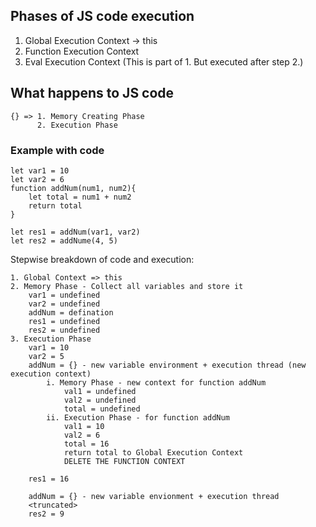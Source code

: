 ## Phases of JS code execution

1. Global Execution Context -> this
2. Function Execution Context
3. Eval Execution Context (This is part of 1. But executed after step 2.)

## What happens to JS code 
```
{} => 1. Memory Creating Phase
      2. Execution Phase
```

### Example with code
```
let var1 = 10
let var2 = 6
function addNum(num1, num2){
    let total = num1 + num2
    return total
}

let res1 = addNum(var1, var2)
let res2 = addNume(4, 5)
```

Stepwise breakdown of code and execution:
```
1. Global Context => this
2. Memory Phase - Collect all variables and store it
    var1 = undefined
    var2 = undefined
    addNum = defination
    res1 = undefined
    res2 = undefined
3. Execution Phase
    var1 = 10
    var2 = 5
    addNum = {} - new variable environment + execution thread (new execution context)
        i. Memory Phase - new context for function addNum
            val1 = undefined
            val2 = undefined
            total = undefined
        ii. Execution Phase - for function addNum
            val1 = 10
            val2 = 6
            total = 16
            return total to Global Execution Context
            DELETE THE FUNCTION CONTEXT
    
    res1 = 16

    addNum = {} - new variable envionment + execution thread
    <truncated>
    res2 = 9
```

